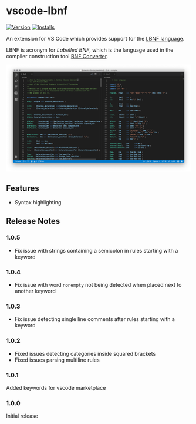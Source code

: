 # vscode-lbnf

[![Version](https://vsmarketplacebadge.apphb.com/version/agurodriguez.vscode-lbnf.svg)](https://marketplace.visualstudio.com/items?itemName=agurodriguez.vscode-lbnf) [![Installs](https://vsmarketplacebadge.apphb.com/installs-short/agurodriguez.vscode-lbnf.svg)](https://marketplace.visualstudio.com/items?itemName=agurodriguez.vscode-lbnf) 

An extension for VS Code which provides support for the [LBNF language](https://github.com/BNFC/bnfc/blob/master/docs/lbnf.rst#appendix-lbnf-specification).

LBNF is acronym for *Labelled BNF*, which is the language used in the compiler construction tool [BNF Converter](https://github.com/BNFC/bnfc).

![](docs/screenshot.png)

## Features

* Syntax highlighting

## Release Notes

### 1.0.5

- Fix issue with strings containing a semicolon in rules starting with a keyword

### 1.0.4

- Fix issue with word `nonempty` not being detected when placed next to another keyword

### 1.0.3

- Fix issue detecting single line comments after rules starting with a keyword

### 1.0.2

- Fixed issues detecting categories inside squared brackets
- Fixed issues parsing multiline rules

### 1.0.1

Added keywords for vscode marketplace

### 1.0.0

Initial release
